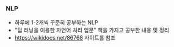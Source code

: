 ### NLP
* 하루에 1-2개씩 꾸준히 공부하는 NLP
* "딥 러닝을 이용한 자연어 처리 입문" 책을 가지고 공부한 내용 및 정리
* https://wikidocs.net/86768 사이트를 참조
